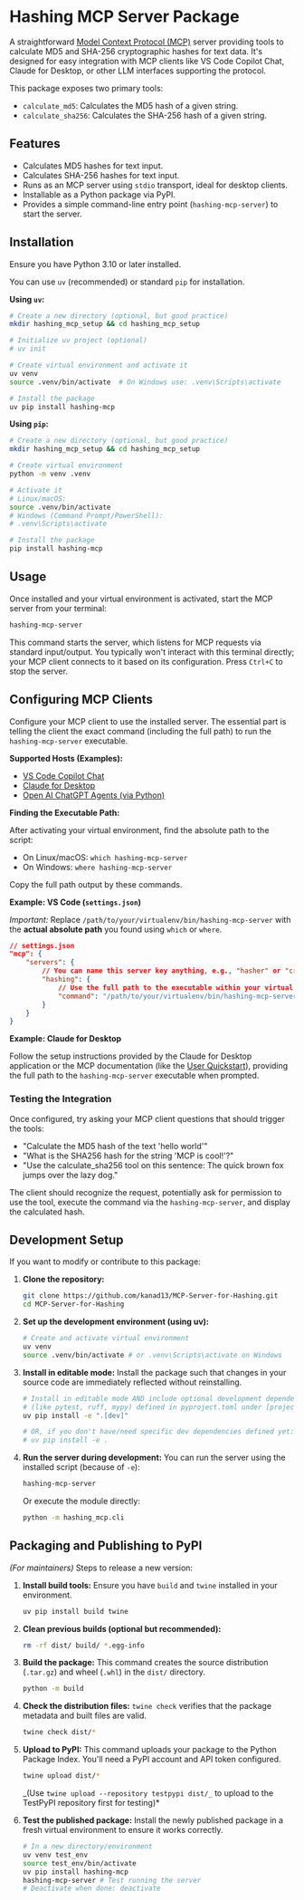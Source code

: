 # Hashing MCP Server Package

A straightforward [Model Context Protocol (MCP)](https://modelcontextprotocol.io/) server providing tools to calculate MD5 and SHA-256 cryptographic hashes for text data. It's designed for easy integration with MCP clients like VS Code Copilot Chat, Claude for Desktop, or other LLM interfaces supporting the protocol.

This package exposes two primary tools:

- `calculate_md5`: Calculates the MD5 hash of a given string.
- `calculate_sha256`: Calculates the SHA-256 hash of a given string.

## Features

- Calculates MD5 hashes for text input.
- Calculates SHA-256 hashes for text input.
- Runs as an MCP server using `stdio` transport, ideal for desktop clients.
- Installable as a Python package via PyPI.
- Provides a simple command-line entry point (`hashing-mcp-server`) to start the server.

## Installation

Ensure you have Python 3.10 or later installed.

You can use `uv` (recommended) or standard `pip` for installation.

**Using `uv`:**

```bash
# Create a new directory (optional, but good practice)
mkdir hashing_mcp_setup && cd hashing_mcp_setup

# Initialize uv project (optional)
# uv init

# Create virtual environment and activate it
uv venv
source .venv/bin/activate  # On Windows use: .venv\Scripts\activate

# Install the package
uv pip install hashing-mcp
```

**Using `pip`:**

```bash
# Create a new directory (optional, but good practice)
mkdir hashing_mcp_setup && cd hashing_mcp_setup

# Create virtual environment
python -m venv .venv

# Activate it
# Linux/macOS:
source .venv/bin/activate
# Windows (Command Prompt/PowerShell):
# .venv\Scripts\activate

# Install the package
pip install hashing-mcp
```

## Usage

Once installed and your virtual environment is activated, start the MCP server from your terminal:

```bash
hashing-mcp-server
```

This command starts the server, which listens for MCP requests via standard input/output. You typically won't interact with this terminal directly; your MCP client connects to it based on its configuration. Press `Ctrl+C` to stop the server.

## Configuring MCP Clients

Configure your MCP client to use the installed server. The essential part is telling the client the exact command (including the full path) to run the `hashing-mcp-server` executable.

**Supported Hosts (Examples):**

- [VS Code Copilot Chat](https://code.visualstudio.com/docs/copilot/chat/mcp-servers)
- [Claude for Desktop](https://modelcontextprotocol.io/quickstart/user)
- [Open AI ChatGPT Agents (via Python)](https://openai.github.io/openai-agents-python/mcp/)

**Finding the Executable Path:**

After activating your virtual environment, find the absolute path to the script:

- On Linux/macOS: `which hashing-mcp-server`
- On Windows: `where hashing-mcp-server`

Copy the full path output by these commands.

**Example: VS Code (`settings.json`)**

_Important:_ Replace `/path/to/your/virtualenv/bin/hashing-mcp-server` with the **actual absolute path** you found using `which` or `where`.

```json
// settings.json
"mcp": {
    "servers": {
        // You can name this server key anything, e.g., "hasher" or "cryptoTools"
        "hashing": {
            // Use the full path to the executable within your virtual environment
            "command": "/path/to/your/virtualenv/bin/hashing-mcp-server"
        }
    }
}
```

**Example: Claude for Desktop**

Follow the setup instructions provided by the Claude for Desktop application or the MCP documentation (like the [User Quickstart](https://modelcontextprotocol.io/quickstart/user)), providing the full path to the `hashing-mcp-server` executable when prompted.

### Testing the Integration

Once configured, try asking your MCP client questions that should trigger the tools:

- "Calculate the MD5 hash of the text 'hello world'"
- "What is the SHA256 hash for the string 'MCP is cool!'?"
- "Use the calculate_sha256 tool on this sentence: The quick brown fox jumps over the lazy dog."

The client should recognize the request, potentially ask for permission to use the tool, execute the command via the `hashing-mcp-server`, and display the calculated hash.

## Development Setup

If you want to modify or contribute to this package:

1.  **Clone the repository:**

    ```bash
    git clone https://github.com/kanad13/MCP-Server-for-Hashing.git
    cd MCP-Server-for-Hashing
    ```

2.  **Set up the development environment (using uv):**

    ```bash
    # Create and activate virtual environment
    uv venv
    source .venv/bin/activate # or .venv\Scripts\activate on Windows
    ```

3.  **Install in editable mode:**
    Install the package such that changes in your source code are immediately reflected without reinstalling.

    ```bash
    # Install in editable mode AND include optional development dependencies
    # (like pytest, ruff, mypy) defined in pyproject.toml under [project.optional-dependencies.dev]
    uv pip install -e ".[dev]"

    # OR, if you don't have/need specific dev dependencies defined yet:
    # uv pip install -e .
    ```

4.  **Run the server during development:**
    You can run the server using the installed script (because of `-e`):
    ```bash
    hashing-mcp-server
    ```
    Or execute the module directly:
    ```bash
    python -m hashing_mcp.cli
    ```

## Packaging and Publishing to PyPI

_(For maintainers)_ Steps to release a new version:

1.  **Install build tools:**
    Ensure you have `build` and `twine` installed in your environment.

    ```bash
    uv pip install build twine
    ```

2.  **Clean previous builds (optional but recommended):**

    ```bash
    rm -rf dist/ build/ *.egg-info
    ```

3.  **Build the package:**
    This command creates the source distribution (`.tar.gz`) and wheel (`.whl`) in the `dist/` directory.

    ```bash
    python -m build
    ```

4.  **Check the distribution files:**
    `twine check` verifies that the package metadata and built files are valid.

    ```bash
    twine check dist/*
    ```

5.  **Upload to PyPI:**
    This command uploads your package to the Python Package Index. You'll need a PyPI account and API token configured.

    ```bash
    twine upload dist/*
    ```

    _(Use `twine upload --repository testpypi dist/_` to upload to the TestPyPI repository first for testing)\*

6.  **Test the published package:**
    Install the newly published package in a fresh virtual environment to ensure it works correctly.
    ```bash
    # In a new directory/environment
    uv venv test_env
    source test_env/bin/activate
    uv pip install hashing-mcp
    hashing-mcp-server # Test running the server
    # Deactivate when done: deactivate
    ```
